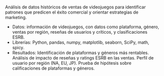 Análisis de datos históricos de ventas de videojuegos para identificar patrones que predicen el éxito comercial y orientar estrategias de marketing.

- Datos: información de videojuegos, con datos como plataforma, género, ventas por región, reseñas de usuarios y críticos, y clasificaciones ESRB.
- Librerías: Python, pandas, numpy, matplotlib, seaborn, SciPy, math, spicy. 
- Resultados:
        Identificación de plataformas y géneros más rentables.
        Análisis de impacto de reseñas y ratings ESRB en las ventas.
        Perfil de usuario por región (NA, EU, JP).
        Prueba de hipótesis sobre calificaciones de plataformas y géneros.
